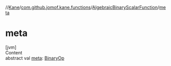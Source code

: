//[Kane](../../index.md)/[com.github.jomof.kane.functions](../index.md)/[AlgebraicBinaryScalarFunction](index.md)/[meta](meta.md)



# meta  
[jvm]  
Content  
abstract val [meta](meta.md): [BinaryOp](../../com.github.jomof.kane.impl/-binary-op/index.md)  



